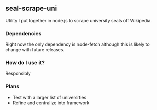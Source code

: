 ## seal-scrape-uni
Utility I put together in node.js to scrape university seals off Wikipedia. 

### Dependencies
Right now the only dependency is node-fetch although this is likely to change with future releases.

### How do I use it?
Responsibly 

### Plans
+ Test with a larger list of universities
+ Refine and centralize into framework 

